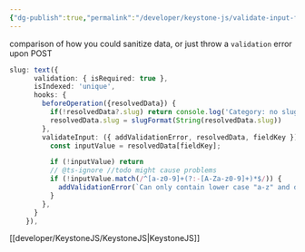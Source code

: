 ```yaml
---
{"dg-publish":true,"permalink":"/developer/keystone-js/validate-input-field-hook/","dgPassFrontmatter":true}
---
```


comparison of how you could sanitize data, or just throw a `validation` error upon POST

```ts
slug: text({
      validation: { isRequired: true },
      isIndexed: 'unique',
      hooks: {
        beforeOperation({resolvedData}) {
          if(!resolvedData?.slug) return console.log('Category: no slug')
          resolvedData.slug = slugFormat(String(resolvedData.slug))
        },
        validateInput: ({ addValidationError, resolvedData, fieldKey }) => {
          const inputValue = resolvedData[fieldKey];

          if (!inputValue) return
          // @ts-ignore //todo might cause problems
          if (!inputValue.match(/^[a-z0-9]+(?:-[A-Za-z0-9]+)*$/)) {
            addValidationError(`Can only contain lower case "a-z" and dash "-" characters.`);
          }
        },
      }
    }),
```

[[developer/KeystoneJS/KeystoneJS\|KeystoneJS]]